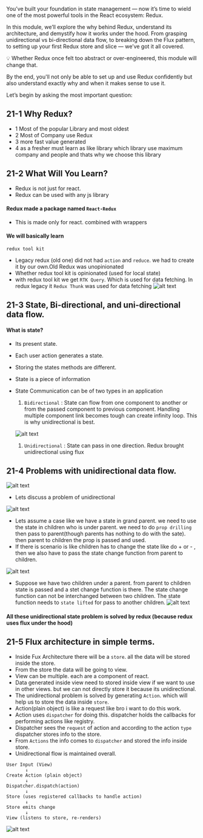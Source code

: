 You’ve built your foundation in state management — now it’s time to wield one of the most powerful tools in the React ecosystem: Redux.



In this module, we’ll explore the why behind Redux, understand its architecture, and demystify how it works under the hood. From grasping unidirectional vs bi-directional data flow, to breaking down the Flux pattern, to setting up your first Redux store and slice — we’ve got it all covered.

💡 Whether Redux once felt too abstract or over-engineered, this module will change that.



By the end, you'll not only be able to set up and use Redux confidently but also understand exactly why and when it makes sense to use it.



Let’s begin by asking the most important question:

## 21-1 Why Redux?
- 1 Most of the popular Library and most oldest
- 2 Most of Company use Redux
- 3 more fast value generated
- 4  as a fresher must learn as like library which library use maximum company and people and thats why we choose this library



## 21-2 What Will You Learn?  
- Redux is not just for react.
- Redux can be used with any js library

#### Redux made a package named `React-Redux`
- This is made only for react. combined with wrappers

#### We will basically learn 
`redux tool kit`
- Legacy redux (old one) did not had `action` and `reduce`. we had to create it by our own.Old Redux was unopinionated 
- Whether redux tool kit is opinionated (used for local state)
- with redux tool kit we get `RTK Query`. Which is used for data fetching. In redux legacy it `Redux Thunk` was used for data fetching
![alt text](image-1.png)
## 21-3 State, Bi-directional, and uni-directional data flow.

#### What is state?
- Its present state. 
- Each user action generates a state. 
- Storing the states methods are different.
- State is a piece of information 
- State Communication can be of two types in an application 
  1. `Bidirectional` : State can flow from one component to another or from the passed component to previous component. Handling multiple component link becomes tough can create infinity loop. This is why unidirectional is best. 

  ![alt text](image-5.png)

  1. `Unidirectional` : State can pass in one direction. Redux brought unidirectional using flux 
## 21-4 Problems with unidirectional data flow.
  ![alt text](image-2.png)
  - Lets discuss a problem of unidirectional

![alt text](image-1.png)

- Lets assume a case like we have a state in grand parent. we need to use the state in children who is under parent. we need to do `prop drilling` then pass to parent(though parents has nothing to do with the sate). then parent to children the prop is passed and used.
- If there is scenario is like children has to change the state like do + or - , then we also have to pass the state change function from parent to children. 

![alt text](image-3.png)

- Suppose we have two children under a parent. from parent to children state is passed and a stet change function is there. The state change function can not be interchanged between two children. The state function needs to `state lifted` for pass to another children.
![alt text](image-3.png)

#### All these unidirectional state problem is solved by redux (because redux uses flux under the hood)
## 21-5 Flux architecture in simple terms.
- Inside Fux Architecture there will be a `store`. all the data will be stored inside the store. 
- From the store the data will be going to view. 
- View can be multiple. each are a component of react. 
- Data generated inside view need to stored inside view if we want to use in other views. but we can not directly store it because its unidirectional. 
- The unidirectional problem is solved by generating `Action`. which will help us to store the data inside `store`.
- Action(plain object) is like a request like bro i want to do this work. 
- Action uses `dispatcher` for doing this. dispatcher holds the callbacks for performing actions like registry. 
- Dispatcher sees the `request` of action and according to the action `type` dispatcher stores info to the store. 
- From `Actions` the info comes to `dispatcher` and stored the info inside store. 
- Unidirectional flow is maintained overall. 

```
User Input (View)
       ↓
Create Action (plain object)
       ↓
Dispatcher.dispatch(action)
       ↓
Store (uses registered callbacks to handle action)
       ↓
Store emits change
       ↓
View (listens to store, re-renders)

```


![alt text](image-4.png)